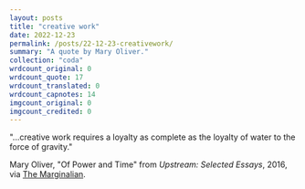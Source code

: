 ```yaml
---
layout: posts
title: "creative work"
date: 2022-12-23
permalink: /posts/22-12-23-creativework/
summary: "A quote by Mary Oliver."
collection: "coda"
wrdcount_original: 0
wrdcount_quote: 17
wrdcount_translated: 0
wrdcount_capnotes: 14
imgcount_original: 0
imgcount_credited: 0
---
```

<span class="text-body-quote">"...creative work requires a loyalty as complete as the loyalty of water to the force of gravity."</span>

<span class="text-body-credit">Mary Oliver, "Of Power and Time" from *Upstream: Selected Essays*, 2016, via [The Marginalian](https://www.themarginalian.org/2016/10/12/mary-oliver-upstream-creativity-power-time/).</span>
